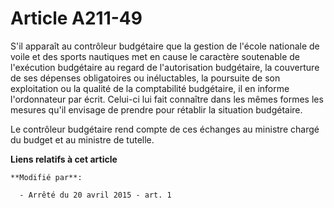 # Article A211-49

S'il apparaît au contrôleur budgétaire que la gestion de l'école nationale de voile et des sports nautiques met en cause le
caractère soutenable de l'exécution budgétaire au regard de l'autorisation budgétaire, la couverture de ses dépenses
obligatoires ou inéluctables, la poursuite de son exploitation ou la qualité de la comptabilité budgétaire, il en informe
l'ordonnateur par écrit. Celui-ci lui fait connaître dans les mêmes formes les mesures qu'il envisage de prendre pour
rétablir la situation budgétaire. 

Le contrôleur budgétaire rend compte de ces échanges au ministre chargé du budget et au ministre de tutelle.

**Liens relatifs à cet article**

	**Modifié par**:

	  - Arrêté du 20 avril 2015 - art. 1
